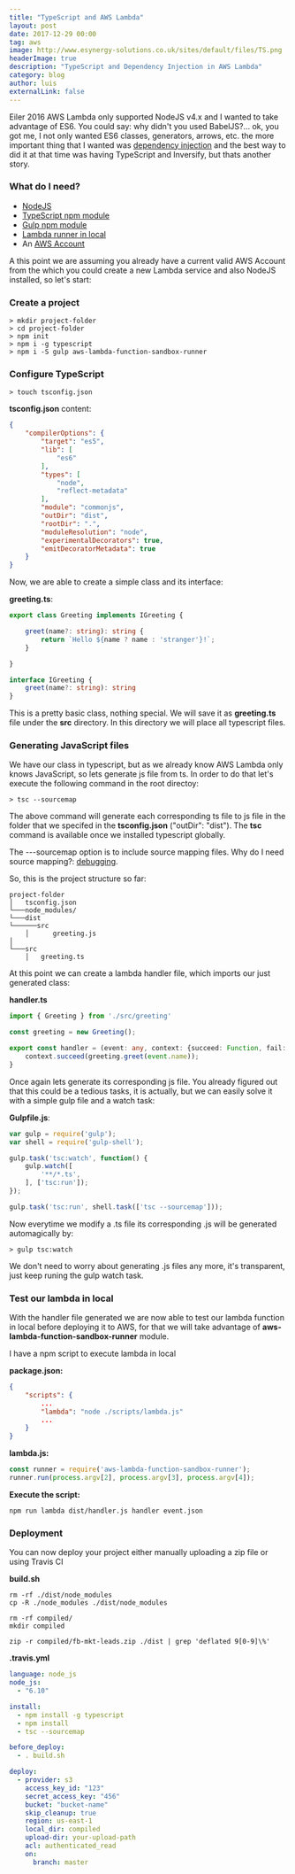 ```yaml
---
title: "TypeScript and AWS Lambda"
layout: post
date: 2017-12-29 00:00
tag: aws
image: http://www.esynergy-solutions.co.uk/sites/default/files/TS.png
headerImage: true
description: "TypeScript and Dependency Injection in AWS Lambda"
category: blog
author: luis
externalLink: false
---
```


Eiler 2016 AWS Lambda only supported NodeJS v4.x and I wanted to take advantage of ES6. You could say: why didn't you used BabelJS?... ok, you got me, I not only wanted ES6 classes, generators, arrows, etc. the more important thing that I wanted was [dependency injection](https://en.wikipedia.org/wiki/Dependency_injection) and the best way to did it at that time was having TypeScript and Inversify, but thats another story. 

### What do I need?

- [NodeJS](https://nodejs.org/en/)
- [TypeScript npm module](https://www.npmjs.com/package/typescript)
- [Gulp npm module](https://www.npmjs.com/package/gulp)
- [Lambda runner in local](https://www.npmjs.com/package/aws-lambda-function-sandbox-runner)
- An [AWS Account](https://aws.amazon.com/account/)

A this point we are assuming you already have a current valid AWS Account from the which you could create a new Lambda service and also NodeJS installed, so let's start:

### Create a project

```shell
> mkdir project-folder
> cd project-folder
> npm init
> npm i -g typescript
> npm i -S gulp aws-lambda-function-sandbox-runner
```

### Configure TypeScript

```shell
> touch tsconfig.json
```

**tsconfig.json** content:
```json
{
    "compilerOptions": {
        "target": "es5",
        "lib": [
            "es6"
        ],
        "types": [
            "node",
            "reflect-metadata"
        ],
        "module": "commonjs",
        "outDir": "dist",
        "rootDir": ".",
        "moduleResolution": "node",
        "experimentalDecorators": true,
        "emitDecoratorMetadata": true
    }
}
```

Now, we are able to create a simple class and its interface:

**greeting.ts**:
```typescript
export class Greeting implements IGreeting {

    greet(name?: string): string {
        return `Hello ${name ? name : 'stranger'}!`; 
    }

}

interface IGreeting {
    greet(name?: string): string
}

```

This is a pretty basic class, nothing special. We will save it as <strong>greeting.ts</strong> file under the <strong>src</strong> directory. In this directory we will place all typescript files.

### Generating JavaScript files

We have our class in typescript, but as we already know AWS Lambda only knows JavaScript, so lets generate js file from ts. In order to do that let's execute the following command in the root directoy:

```shell
> tsc --sourcemap
```

The above command will generate each corresponding ts file to js file in the folder that we specifed in the __tsconfig.json__ ("outDir": "dist"). The **tsc** command is available once we installed typescript globally.

The ---sourcemap option is to include source mapping files. Why do I need source mapping?: [debugging](https://developers.google.com/web/tools/chrome-devtools/javascript/source-maps).

So, this is the project structure so far:

```
project-folder
│   tsconfig.json
└───node_modules/
└───dist
└──────src
    │      greeting.js
│   
└───src
    │   greeting.ts
```

At this point we can create a lambda handler file, which imports our just generated class:

**handler.ts**
```ts
import { Greeting } from './src/greeting'

const greeting = new Greeting();

export const handler = (event: any, context: {succeed: Function, fail: Function}) => {
    context.succeed(greeting.greet(event.name));
}
```

Once again lets generate its corresponding js file. You already figured out that this could be a tedious tasks, it is actually, but we can easily solve it with a simple gulp file and a watch task:

**Gulpfile.js**:

```javascript
var gulp = require('gulp');
var shell = require('gulp-shell');

gulp.task('tsc:watch', function() {
    gulp.watch([
        '**/*.ts',
    ], ['tsc:run']);
});

gulp.task('tsc:run', shell.task(['tsc --sourcemap']));
```

Now everytime we modify a .ts file its corresponding .js will be generated automagically by:

```shell
> gulp tsc:watch
```

We don't need to worry about generating .js files any more, it's transparent, just keep runing the gulp watch task.

### Test our lambda in local

With the handler file generated we are now able to test our lambda function in local before deploying it to AWS, for that we will take advantage of **aws-lambda-function-sandbox-runner** module.

I have a npm script to execute lambda in local

**package.json:**
```json
{
    "scripts": {
        ...
        "lambda": "node ./scripts/lambda.js"
        ...
    }
}
```

**lambda.js:**
```javascript
const runner = require('aws-lambda-function-sandbox-runner');
runner.run(process.argv[2], process.argv[3], process.argv[4]);
```

**Execute the script:**
```shell
npm run lambda dist/handler.js handler event.json
```

### Deployment

You can now deploy your project either manually uploading a zip file or using Travis CI

**build.sh**
```shell
rm -rf ./dist/node_modules
cp -R ./node_modules ./dist/node_modules

rm -rf compiled/
mkdir compiled

zip -r compiled/fb-mkt-leads.zip ./dist | grep 'deflated 9[0-9]\%'
```

**.travis.yml**
```yaml
language: node_js
node_js:
  - "6.10"

install:
  - npm install -g typescript
  - npm install
  - tsc --sourcemap

before_deploy:
  - . build.sh

deploy:
  - provider: s3
    access_key_id: "123"
    secret_access_key: "456"
    bucket: "bucket-name"
    skip_cleanup: true
    region: us-east-1
    local_dir: compiled
    upload-dir: your-upload-path
    acl: authenticated_read
    on:
      branch: master
```
